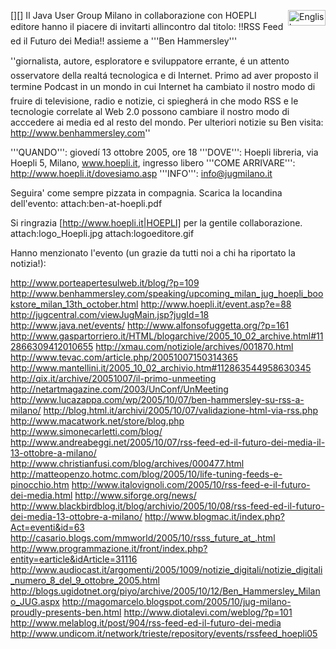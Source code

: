 [<html>]<a href="Wiki?MeetingOctober2005"><img src="Wiki?action=action_view_attachment&attachment=english.flag.gif" alt="English speaking people, please click here" border="0" align="right" height="25" width="60"></a>[</html>]
Il Java User Group Milano in collaborazione con HOEPLI editore hanno il piacere di invitarti allincontro dal titolo:
!!RSS Feed ed il Futuro dei Media!!
assieme a '''Ben Hammersley'''

''giornalista, autore, esploratore e sviluppatore errante, é un attento osservatore della realtá tecnologica e di Internet. Primo ad aver proposto il termine Podcast in un mondo in cui Internet ha cambiato il nostro modo di fruire di televisione, radio e notizie, ci spiegherá in che modo RSS e le tecnologie correlate al Web 2.0 possono cambiare il nostro modo di acccedere ai media ed al resto del mondo. Per ulteriori notizie su Ben visita: http://www.benhammersley.com''

'''QUANDO''': giovedí 13 ottobre 2005, ore 18
'''DOVE''': Hoepli libreria, via Hoepli 5, Milano, www.hoepli.it, ingresso libero
'''COME ARRIVARE''': http://www.hoepli.it/dovesiamo.asp
'''INFO''': info@jugmilano.it

Seguira' come sempre pizzata in compagnia. Scarica la locandina dell'evento: attach:ben-at-hoepli.pdf

Si ringrazia [http://www.hoepli.it|HOEPLI] per la gentile collaborazione.
attach:logo_Hoepli.jpg attach:logoeditore.gif


Hanno menzionato l'evento (un grazie da tutti noi a chi ha riportato la notizia!):

http://www.porteapertesulweb.it/blog/?p=109
http://www.benhammersley.com/speaking/upcoming_milan_jug_hoepli_bookstore_milan_13th_october.html
http://www.hoepli.it/event.asp?e=88
http://jugcentral.com/viewJugMain.jsp?jugId=18
http://www.java.net/events/
http://www.alfonsofuggetta.org/?p=161
http://www.gaspartorriero.it/HTML/blogarchive/2005_10_02_archive.html#112866309412010655
http://xmau.com/notiziole/archives/001870.html
http://www.tevac.com/article.php/20051007150314365
http://www.mantellini.it/2005_10_02_archivio.htm#112863544958630345
http://qix.it/archive/20051007/il-primo-unmeeting
http://netartmagazine.com/2003/UnConf/UnMeeting
http://www.lucazappa.com/wp/2005/10/07/ben-hammersley-su-rss-a-milano/
http://blog.html.it/archivi/2005/10/07/validazione-html-via-rss.php
http://www.macatwork.net/store/blog.php
http://www.simonecarletti.com/blog/
http://www.andreabeggi.net/2005/10/07/rss-feed-ed-il-futuro-dei-media-il-13-ottobre-a-milano/
http://www.christianfusi.com/blog/archives/000477.html
http://matteopenzo.hotmc.com/blog/2005/10/life-tuning-feeds-e-pinocchio.htm
http://www.italovignoli.com/2005/10/rss-feed-e-il-futuro-dei-media.html
http://www.siforge.org/news/
http://www.blackbirdblog.it/blog/archivio/2005/10/08/rss-feed-ed-il-futuro-dei-media-13-ottobre-a-milano/
http://www.blogmac.it/index.php?Act=eventi&id=63
http://casario.blogs.com/mmworld/2005/10/rsss_future_at_.html
http://www.programmazione.it/front/index.php?entity=earticle&idArticle=31116
http://www.audiocast.it/argomenti/2005/1009/notizie_digitali/notizie_digitali_numero_8_del_9_ottobre_2005.html
http://blogs.ugidotnet.org/piyo/archive/2005/10/12/Ben_Hammersley_Milano_JUG.aspx
http://magomarcelo.blogspot.com/2005/10/jug-milano-proudly-presents-ben.html
http://www.diotalevi.com/weblog/?p=101
http://www.melablog.it/post/904/rss-feed-ed-il-futuro-dei-media
http://www.undicom.it/network/trieste/repository/events/rssfeed_hoepli05

